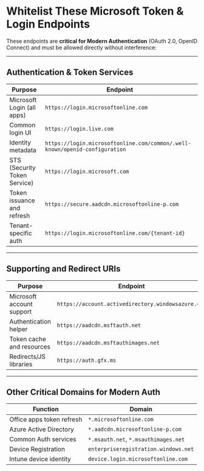 # Whitelist These Microsoft Token & Login Endpoints

These endpoints are **critical for Modern Authentication** (OAuth 2.0, OpenID Connect) and must be allowed directly without interference:

---

## Authentication & Token Services

| Purpose                      | Endpoint                                                                 |
|-----------------------------|--------------------------------------------------------------------------|
| Microsoft Login (all apps)  | `https://login.microsoftonline.com`                                      |
| Common login UI             | `https://login.live.com`                                                 |
| Identity metadata           | `https://login.microsoftonline.com/common/.well-known/openid-configuration` |
| STS (Security Token Service)| `https://login.microsoft.com`                                            |
| Token issuance and refresh  | `https://secure.aadcdn.microsoftonline-p.com`                            |
| Tenant-specific auth        | `https://login.microsoftonline.com/{tenant-id}`                          |

---

## Supporting and Redirect URIs

| Purpose                    | Endpoint                                                 |
|---------------------------|----------------------------------------------------------|
| Microsoft account support | `https://account.activedirectory.windowsazure.com`       |
| Authentication helper     | `https://aadcdn.msftauth.net`                            |
| Token cache and resources | `https://aadcdn.msftauthimages.net`                      |
| Redirects/JS libraries    | `https://auth.gfx.ms`                                    |

---

## Other Critical Domains for Modern Auth

| Function                    | Domain                                           |
|----------------------------|--------------------------------------------------|
| Office apps token refresh  | `*.microsoftonline.com`                          |
| Azure Active Directory     | `*.aadcdn.microsoftonline-p.com`                 |
| Common Auth services       | `*.msauth.net`, `*.msauthimages.net`             |
| Device Registration        | `enterpriseregistration.windows.net`            |
| Intune device identity     | `device.login.microsoftonline.com`              |
